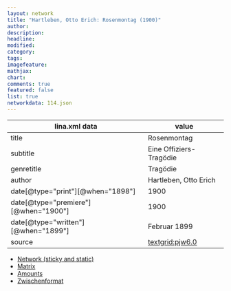 ```yaml
---
layout: network
title: "Hartleben, Otto Erich: Rosenmontag (1900)"
author:
description:
headline:
modified:
category:
tags:
imagefeature: 
mathjax: 
chart: 
comments: true
featured: false
list: true
networkdata: 114.json
---
```

lina.xml data  | value
------------- | -------------
title|Rosenmontag
subtitle|Eine Offiziers-Tragödie
genretitle|Tragödie
author|Hartleben, Otto Erich
date[@type="print"][@when="1898"]|1900
date[@type="premiere"][@when="1900"]|1900
date[@type="written"][@when="1899"]|Februar 1899
source|[textgrid:pjw6.0](https://textgridlab.org/1.0/tgcrud-public/rest/textgrid:pjw6.0/data)



* [Network (sticky and static)](/linas/network114)
* [Matrix](/linas/matrix114)
* [Amounts](/linas/amount114)
* [Zwischenformat](/linas/lina114 )
